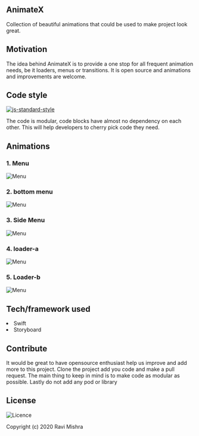## AnimateX
Collection of beautiful animations that could be used to make project look great. 
## Motivation
The idea behind AnimateX is to provide a one stop for all frequent animation needs, be it loaders, menus or transitions. It is open source and animations and improvements are welcome.
## Code style
[![js-standard-style](https://img.shields.io/badge/code%20style-standard-brightgreen.svg?style=flat)](https://github.com/feross/standard)

The code is modular, code blocks have almost no dependency on each other. This will help developers to cherry pick code they need.

## Animations
<h3>1. Menu</h3>

![Menu](demo/animatex-gif_5.gif)

<h3>2. bottom menu</h3>

![Menu](demo/animatex-gif_4.gif)

<h3>3. Side Menu</h3>

![Menu](demo/animateX-gif_3.gif)

<h3>4. loader-a</h3>

![Menu](demo/animateX-gif_1.gif)

<h3>5. Loader-b</h3>

![Menu](demo/animateX-gif_2.gif)

## Tech/framework used
<li>Swift</li>
<li>Storyboard</li>

## Contribute
It would be great to have opensource enthusiast help us improve and add more to this project. Clone the project add you code and make a pull request. The main thing to keep in mind is to make code as modular as possible. Lastly do not add any pod or library

## License

![Licence](https://img.shields.io/apm/l/vim-mode)

Copyright (c) 2020 Ravi Mishra
